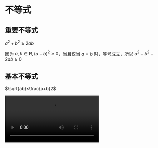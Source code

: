 # 不等式

## 重要不等式

$a^2+b^2≥2ab$

因为 $a, b\in \mathbf{R}, (a-b)^2≥0$，当且仅当 $a=b$ 时，等号成立，所以 $a^2+b^2-2ab≥0$

## 基本不等式

$\sqrt{ab}≤\frac{a+b}2$

<div>
<video controls>
      <source id="mp4" src="https://d1.xf-yun.cn/file/3hyhhyhhyh/%E9%AB%98%E8%80%83%E6%95%B0%E5%AD%A6%E6%A0%B8%E5%BF%83%E7%9F%A5%E8%AF%86%E6%96%B9%E6%B3%95%E5%BF%AB%E9%80%9F%E6%A2%B3%E7%90%86/%5BP3%5D2022%E9%AB%98%E8%80%83%E6%95%B0%E5%AD%A6%21%E7%AB%8B%E4%BD%93%E5%87%A0%E4%BD%95%2B%E7%A9%BA%E9%97%B4%E5%90%91%E9%87%8F%E7%B3%BB%E7%BB%9F%E6%A2%B3%E7%90%86.mp4?Authorization=3_20220703020840_968626127aae2a25c9e51784_ece5b4ee122cbb8d0a59bc9721bece205d3ff058_004_20220710020840_0000_dnld" type="video/mp4">
</videos>
</div>
